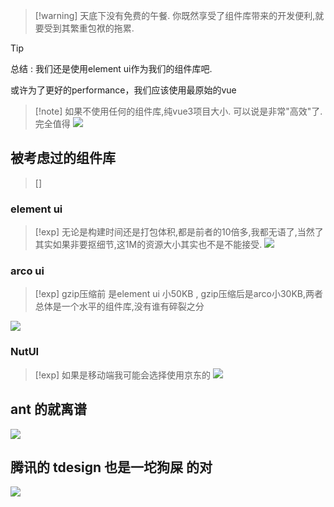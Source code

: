 
> [!warning] 天底下没有免费的午餐. 
> 你既然享受了组件库带来的开发便利,就要受到其繁重包袱的拖累. 

> [!tip]
> 总结 : 我们还是使用element ui作为我们的组件库吧. 

或许为了更好的performance，我们应该使用最原始的vue 


 

>[!note] 如果不使用任何的组件库,纯vue3项目大小. 
>可以说是非常"高效"了.完全值得
![](Bin-20240108092900432.webp)

## 被考虑过的组件库

>[]

### element ui

>[!exp] 无论是构建时间还是打包体积,都是前者的10倍多,我都无语了,当然了其实如果非要抠细节,这1M的资源大小其实也不是不能接受. 
![](Bin-20240108093122480.webp)

###  arco ui 

>[!exp] gzip压缩前 是element ui 小50KB , gzip压缩后是arco小30KB,两者总体是一个水平的组件库,没有谁有碎裂之分
>
![](Bin-20240108093323500.webp)

### NutUI

>[!exp] 如果是移动端我可能会选择使用京东的
![](Bin-20240108094347268.webp)

## ant 的就离谱

![](Bin-20240108100032953.webp)


## 腾讯的 tdesign 也是一坨狗屎 的对

![](Bin-20240108095910608.webp)
